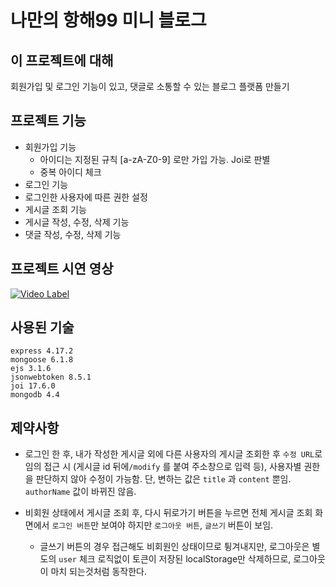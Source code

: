 # 나만의 항해99 미니 블로그

## 이 프로젝트에 대해
회원가입 및 로그인 기능이 있고, 댓글로 소통할 수 있는 블로그 플랫폼 만들기

## 프로젝트 기능
- 회원가입 기능
  - 아이디는 지정된 규칙 [a-zA-Z0-9] 로만 가입 가능. Joi로 판별
  - 중복 아이디 체크
- 로그인 기능
- 로그인한 사용자에 따른 권한 설정
- 게시글 조회 기능
- 게시글 작성, 수정, 삭제 기능
- 댓글 작성, 수정, 삭제 기능

## 프로젝트 시연 영상
[![Video Label](http://img.youtube.com/vi/rAa8AnMHYYY/0.jpg)](https://youtu.be/rAa8AnMHYYY?t=0s)
## 사용된 기술
```
express 4.17.2
mongoose 6.1.8
ejs 3.1.6
jsonwebtoken 8.5.1
joi 17.6.0
mongodb 4.4
```

## 제약사항
- 로그인 한 후, 내가 작성한 게시글 외에 다른 사용자의 게시글 조회한 후 `수정 URL`로 임의 접근 시 (게시글 id 뒤에`/modify` 를 붙여 주소창으로 입력 등), 사용자별 권한을 판단하지 않아 수정이 가능함. 단, 변하는 값은 `title` 과 `content` 뿐임. `authorName` 값이 바뀌진 않음.

- 비회원 상태에서 게시글 조회 후, 다시 뒤로가기 버튼을 누르면 전체 게시글 조회 화면에서 `로그인 버튼`만 보여야 하지만 `로그아웃 버튼`, `글쓰기` 버튼이 보임. 
  - 글쓰기 버튼의 경우 접근해도 비회원인 상태이므로 튕겨내지만, 로그아웃은 별도의 `user` 체크 로직없이 토큰이 저장된 localStorage만 삭제하므로, 로그아웃이 마치 되는것처럼 동작한다. 
